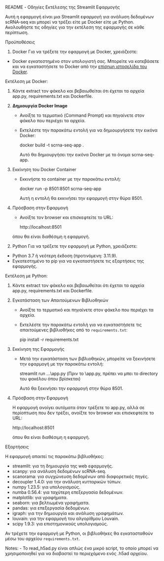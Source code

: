 README - Οδηγίες Εκτέλεσης της Streamlit Εφαρμογής

Αυτή η εφαρμογή είναι μια Streamlit εφαρμογή για ανάλυση δεδομένων scRNA-seq και μπορεί να τρέξει είτε με Docker είτε με Python. Ακολουθήστε τις οδηγίες για την εκτέλεση της εφαρμογής σε κάθε περίπτωση.

Προϋποθέσεις

1) Docker
Για να τρέξετε την εφαρμογή με Docker, χρειάζεστε:
- Docker εγκατεστημένο στον υπολογιστή σας. Μπορείτε να κατεβάσετε και να εγκαταστήσετε το Docker από την [επίσημη ιστοσελίδα του Docker](https://www.docker.com/get-started).

Εκτέλεση με Docker:


1. Κάντε extract τον φάκελο και βεβαιωθείται ότι έχεται τα αρχεία app.py, requirements.txt και Dockerfile.


2. **Δημιουργία Docker Image**
   - Ανοίξτε το τερματικό (Command Prompt) και πηγαίνετε στον φάκελο που περιέχει τα αρχεία.
   - Εκτελέστε την παρακάτω εντολή για να δημιουργήσετε την εικόνα Docker:

  
     docker build -t scrna-seq-app .
     

     Αυτό θα δημιουργήσει την εικόνα Docker με το όνομα scrna-seq-app.

3. Εκκίνηση του Docker Container
   - Εκκινήστε το container με την παρακάτω εντολή:

     
     docker run -p 8501:8501 scrna-seq-app
     

     Αυτή η εντολή θα εκκινήσει την εφαρμογή στην θύρα 8501.

4. Πρόσβαση στην Εφαρμογή
   - Ανοίξτε τον browser και επισκεφτείτε το URL:     
     
     http://localhost:8501
     
    όπου θα είναι διαθέσιμη η εφαρμογή.



2) Python
Για να τρέξετε την εφαρμογή με Python, χρειάζεστε:
- Python 3.7 ή νεότερη έκδοση (προτινόμενη: 3.11.9).
- Εγκατεστημένο το pip για να εγκαταστήσετε τις εξαρτήσεις της εφαρμογής.


Εκτέλεση με Python:


1. Κάντε extract τον φάκελο και βεβαιωθείται ότι έχεται τα αρχεία app.py, requirements.txt και Dockerfile.

2. Εγκατάσταση των Απαιτούμενων Βιβλιοθηκών
   - Ανοίξτε το τερματικό και πηγαίνετε στον φάκελο που περιέχει τα αρχεία.
   - Εκτελέστε την παρακάτω εντολή για να εγκαταστήσετε τις απαιτούμενες βιβλιοθήκες από το `requirements.txt`:

    
     pip install -r requirements.txt
    

3. Εκκίνηση της Εφαρμογής
   - Μετά την εγκατάσταση των βιβλιοθηκών, μπορείτε να ξεκινήσετε την εφαρμογή με την παρακάτω εντολή:

     streamlit run ...\app.py (Πριν το \app.py, πρέπει να μπει το directory του φακέλου όπου βρίσκεται)
   
     Αυτό θα ξεκινήσει την εφαρμογή στην θύρα 8501.

4. Πρόσβαση στην Εφαρμογή
     
     Η εφαρμογή ανοίγει αυτόματα όταν τρέξετε το app.py, αλλά σε περίοπτωση που δεν τρέξει, ανοίξτε τον browser και επισκεφτείτε το URL:

     http://localhost:8501
     
     όπου θα είναι διαθέσιμη η εφαρμογή.



Εξαρτήσεις

Η εφαρμογή απαιτεί τις παρακάτω βιβλιοθήκες:

- streamlit: για τη δημιουργία της web εφαρμογής.
- scanpy: για ανάλυση δεδομένων scRNA-seq.
- scanorama: για συγχώνευση δεδομένων από διαφορετικές πηγές.
- decoupler 1.4.0: για την ανάλυση κυτταρικών τύπων.
- numpy 1.23.5: για υπολογισμούς.
- numba 0.56.4: για ταχύτερη επεξεργασία δεδομένων.
- matplotlib: για γραφήματα.
- seaborn: για βελτιωμένα γραφήματα.
- pandas: για επεξεργασία δεδομένων.
- igraph: για την δημιουργία και ανάλυση γραφημάτων.
- louvain: για την εφαρμογή του αλγορίθμου Louvain.
- scipy 1.9.3: για επιστημονικούς υπολογισμούς. 

Αν τρέχετε την εφαρμογή με Python, οι βιβλιοθήκες θα εγκατασταθούν μέσω του αρχείου `requirements.txt`.



Notes: - To read_h5ad.py είναι απλώς ένα μικρό script, το οποίο μπορεί να χρησιμοποιηθεί για να διαβαστεί το περιεχόμενο ενός .h5ad αρχείου.
